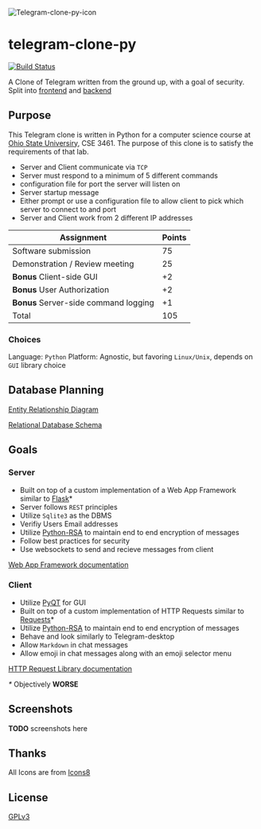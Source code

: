 ![Telegram-clone-py-icon](https://github.com/NickHackman/telegram-clone-py/blob/master/frontend/assets/teelgram-clone-py-icon.svg)

# telegram-clone-py

[![Build Status](https://travis-ci.com/NickHackman/telegram-clone-py.svg?branch=master)](https://travis-ci.com/NickHackman/telegram-clone-py)

A Clone of Telegram written from the ground up, with a goal of security. Split
into [frontend](https://github.com/NickHackman/telegram-clone-py/tree/master/frontend) and [backend](https://github.com/NickHackman/telegram-clone-py/tree/master/backend)

## Purpose

This Telegram clone is written in Python for a computer science course at [Ohio
State Universiry](https://www.osu.edu/), CSE 3461. The purpose of
this clone is to satisfy the requirements of that lab.

- Server and Client communicate via `TCP`
- Server must respond to a minimum of 5 different commands
- configuration file for port the server will listen on
- Server startup message
- Either prompt or use a configuration file to allow client to pick which server
  to connect to and port
- Server and Client work from 2 different IP addresses

| Assignment                            | Points |
| ------------------------------------- | ------ |
| Software submission                   | 75     |
| Demonstration / Review meeting        | 25     |
| **Bonus** Client-side GUI             | +2     |
| **Bonus** User Authorization          | +2     |
| **Bonus** Server-side command logging | +1     |
| Total                                 | 105    |

### Choices

Language: `Python`
Platform: Agnostic, but favoring `Linux/Unix`, depends on `GUI` library choice

## Database Planning

[Entity Relationship Diagram](https://github.com/NickHackman/telegram-clone-py/blob/master/db-planning/Telegram-clone-py-Entity%20Relationship%20Diagram.jpg)

[Relational Database Schema](https://github.com/NickHackman/telegram-clone-py/blob/master/db-planning/Telegram-clone-py-Database%20Schema.jpg)

## Goals

### Server

- Built on top of a custom implementation of a Web App Framework similar to [Flask](https://flask.palletsprojects.com/en/1.1.x/)\*
- Server follows `REST` principles
- Utilize `Sqlite3` as the DBMS
- Verifiy Users Email addresses
- Utilize [Python-RSA](https://github.com/sybrenstuvel/python-rsa/) to maintain
  end to end encryption of messages
- Follow best practices for security
- Use websockets to send and recieve messages from client

[Web App Framework documentation](https://github.com/NickHackman/telegram-clone-py/blob/master/backend/rest/README.md)

### Client

- Utilize [PyQT](https://github.com/PyQt5/PyQt) for GUI
- Built on top of a custom implementation of HTTP Requests similar to [Requests](https://2.python-requests.org/en/master/)\*
- Utilize [Python-RSA](https://github.com/sybrenstuvel/python-rsa/) to maintain
  end to end encryption of messages
- Behave and look similarly to Telegram-desktop
- Allow `Markdown` in chat messages
- Allow emoji in chat messages along with an emoji selector menu

[HTTP Request Library documentation](https://github.com/NickHackman/telegram-clone-py/blob/master/frontend/requests/README.md)

_\*_ Objectively **WORSE**

## Screenshots

**TODO** screenshots here

## Thanks

All Icons are from [Icons8](https://icons8.com)

## License

[GPLv3](https://github.com/NickHackman/telegram-clone-py/blob/master/LICENSE)
